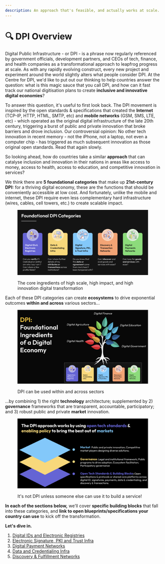 ```yaml
---
description: An approach that's feasible, and actually works at scale.
---
```


# 🔍 DPI Overview

Digital Public Infrastructure - or DPI - is a phrase now regularly referenced by government officials, development partners, and CEOs of tech, finance, and health companies as a transformational approach to leapfrog progress at scale. As with any rapidly evolving construct, every new project and experiment around the world slightly alters what people consider DPI. At the Centre for DPI, we'd like to put out our thinking to help countries answer the question: what is this magic sauce that you call DPI, and how can it fast track our national digitisation plans to create **inclusive and innovative digital economies**?

To answer this question, it's useful to first look back. The DPI movement is inspired by the open standards & specifications that created the **Internet** (TCP-IP, HTTP, HTML, SMTP, etc) and **mobile networks** (GSM, SMS, LTE, etc) - which operated as the original digital infrastructure of the late 20th century, triggering a burst of public and private innovation that broke barriers and drove inclusion. Our controversial opinion: No other tech innovation in recent memory - not the iPhone, not a laptop, not even a computer chip - has triggered as much subsequent innovation as those original open standards. Read that again slowly. &#x20;

So looking ahead, how do countries take a similar **approach** that can catalyse inclusion and innovation in their nations in areas like access to money, access to health, access to education, and competitive innovation in services?&#x20;

We think there are **5 foundational categories** that make up **21st-century DPI:** for a thriving digital economy, these are the functions that should be conveniently accessible at low cost. And fortunately, unlike the mobile and internet, these DPI require even less complementary hard infrastructure (wires, cables, cell towers, etc.) to create scalable impact.

<figure><img src=".gitbook/assets/Screenshot 2023-06-15 at 6.01.19 PM.png" alt=""><figcaption><p>The core ingredients of high scale, high impact, and high innovation digital transformation</p></figcaption></figure>

Each of these DPI categories can create **ecosystems** to drive exponential outcomes **within and across** various sectors...

<figure><img src=".gitbook/assets/Screenshot 2023-06-15 at 6.41.07 PM.png" alt=""><figcaption><p>DPI can be used within and across sectors</p></figcaption></figure>

...by combining 1) the right **technology** architecture; supplemented by 2) **governance** frameworks that are transparent, accountable, participatory; and 3) robust public and private **market** innovation.

<figure><img src=".gitbook/assets/Screenshot 2023-06-15 at 6.12.33 PM.png" alt=""><figcaption><p>It's not DPI unless someone else can use it to build a service!</p></figcaption></figure>

**In each of the sections below,** we'll cover **specific building blocks** that fall into these categories, and **link to open blueprints/specifications your country can use** to kick off the transformation.&#x20;

**Let's dive in.**&#x20;

1. [Digital IDs and Electronic Registries](dpi/digital-ids-and-electronic-registries/)
2. [Electronic Signature, PKI and Trust Infra](dpi/electronic-signature-pki-and-trust-infra.md)
3. [Digital Payment Networks](dpi/digital-payment-networks/)
4. [Data and Credentialing Infra](dpi/data-and-credentialing-infra.md)
5. [Discovery & Fulfillment Networks](dpi/discovery-and-fulfillment-networks.md)

